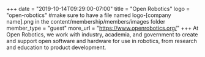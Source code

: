 +++
date = "2019-10-14T09:29:00-07:00"
title = "Open Robotics"
logo = "open-robotics" #make sure to have a file named logo-[company name].png in the content/membership/members/images folder
member_type = "guest"
more_url = "https://www.openrobotics.org/"
+++
At Open Robotics, we work with industry, academia, and government to create and support open software and hardware for use in robotics, from research and education to product development.